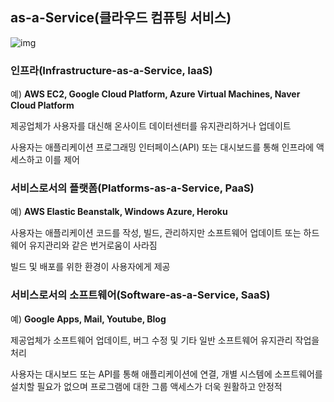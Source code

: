 ## as-a-Service(클라우드 컴퓨팅 서비스)

![img](https://www.redhat.com/cms/managed-files/iaas-paas-saas-diagram5.1-1638x1046.png)

### 인프라(Infrastructure-as-a-Service, IaaS)

예) **AWS EC2, Google Cloud Platform, Azure Virtual Machines, Naver Cloud Platform**

제공업체가 사용자를 대신해 온사이트 데이터센터를 유지관리하거나 업데이트

사용자는 애플리케이션 프로그래밍 인터페이스(API) 또는 대시보드를 통해 인프라에 액세스하고 이를 제어

### 서비스로서의 플랫폼(Platforms-as-a-Service, PaaS)

예) **AWS Elastic Beanstalk, Windows Azure, Heroku** 

사용자는 애플리케이션 코드를 작성, 빌드, 관리하지만 소프트웨어 업데이트 또는 하드웨어 유지관리와 같은 번거로움이 사라짐

빌드 및 배포를 위한 환경이 사용자에게 제공

### 서비스로서의 소프트웨어(Software-as-a-Service, SaaS)

예) **Google Apps, Mail, Youtube, Blog**

제공업체가 소프트웨어 업데이트, 버그 수정 및 기타 일반 소프트웨어 유지관리 작업을 처리

사용자는 대시보드 또는 API를 통해 애플리케이션에 연결, 개별 시스템에 소프트웨어를 설치할 필요가 없으며 프로그램에 대한 그룹 액세스가 더욱 원활하고 안정적